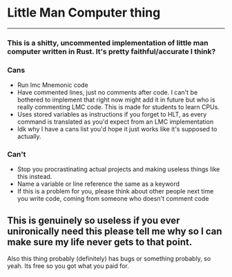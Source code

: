 # Little Man Computer thing

---

### This is a shitty, uncommented implementation of little man computer written in Rust. It's pretty faithful/accurate I think?

### Cans
 - Run lmc Mnemonic code
 - Have commented lines, just no comments after code. I can't be bothered to implement that right now might add it in future but who is really commenting LMC code. This is made for students to learn CPUs.
 - Uses stored variables as instructions if you forget to HLT, as every command is translated as you'd expect from an LMC implementation
 - Idk why I have a cans list you'd hope it just works like it's supposed to actually.

### Can't
 - Stop you procrastinating actual projects and making useless things like this instead.
 - Name a variable or line reference the same as a keyword
 - If this is a problem for you, please think about other people next time you write code, coming from someone who doesn't comment code

## This is genuinely so useless if you ever unironically need this please tell me why so I can make sure my life never gets to that point.

Also this thing probably (definitely) has bugs or something probably, so yeah. Its free so you got what you paid for.